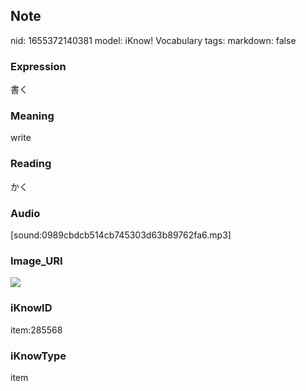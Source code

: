 ## Note
nid: 1655372140381
model: iKnow! Vocabulary
tags: 
markdown: false

### Expression
書く

### Meaning
write

### Reading
かく

### Audio
[sound:0989cbdcb514cb745303d63b89762fa6.mp3]

### Image_URI
<img src="060ee922f9bc2e8e3dbc454e4d68dd83.jpg">

### iKnowID
item:285568

### iKnowType
item
